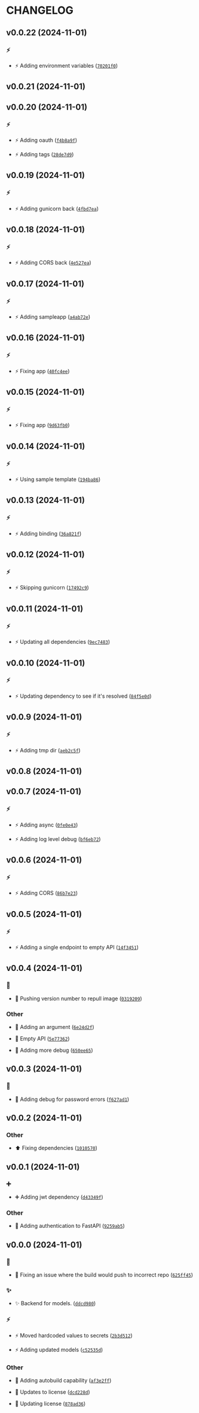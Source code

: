 # CHANGELOG

## v0.0.22 (2024-11-01)

### :zap:

* :zap: Adding environment variables ([`70201f0`](https://github.com/Westfall-io/windstorm-dwarven/commit/70201f0f6758b802c7d0096badf5f3eec9e6c488))

## v0.0.21 (2024-11-01)

## v0.0.20 (2024-11-01)

### :zap:

* :zap: Adding oauth ([`f4b8a9f`](https://github.com/Westfall-io/windstorm-dwarven/commit/f4b8a9fef4f8ba4eb61fe4339af52138884fe463))

* :zap: Adding tags ([`28de7d9`](https://github.com/Westfall-io/windstorm-dwarven/commit/28de7d9d9ba66fb937936a1f2722fab8fe060122))

## v0.0.19 (2024-11-01)

### :zap:

* :zap: Adding gunicorn back ([`4fbd7ea`](https://github.com/Westfall-io/windstorm-dwarven/commit/4fbd7ea33b2a85119973f2a91a500957f851a90c))

## v0.0.18 (2024-11-01)

### :zap:

* :zap: Adding CORS back ([`4e527ea`](https://github.com/Westfall-io/windstorm-dwarven/commit/4e527ea342a161f5f7eb9e3faab75edc0475eaa6))

## v0.0.17 (2024-11-01)

### :zap:

* :zap: Adding sampleapp ([`a4ab72e`](https://github.com/Westfall-io/windstorm-dwarven/commit/a4ab72e8eccffd7e6d5b3b7ae4d5fd389ad9765c))

## v0.0.16 (2024-11-01)

### :zap:

* :zap: Fixing app ([`40fc4ee`](https://github.com/Westfall-io/windstorm-dwarven/commit/40fc4eee8a48a217d8fff0f84a591fc6e587cdf1))

## v0.0.15 (2024-11-01)

### :zap:

* :zap: Fixing app ([`9d63fb0`](https://github.com/Westfall-io/windstorm-dwarven/commit/9d63fb0df045188d3e3654fb19ddbda5ed4b3807))

## v0.0.14 (2024-11-01)

### :zap:

* :zap: Using sample template ([`194ba86`](https://github.com/Westfall-io/windstorm-dwarven/commit/194ba86d127ad234fa94efee6f6c9e1018ab90a8))

## v0.0.13 (2024-11-01)

### :zap:

* :zap: Adding binding ([`36a821f`](https://github.com/Westfall-io/windstorm-dwarven/commit/36a821fe20431cefbdf05a44370e6b9a6394538c))

## v0.0.12 (2024-11-01)

### :zap:

* :zap: Skipping gunicorn ([`17492c9`](https://github.com/Westfall-io/windstorm-dwarven/commit/17492c9cb1a62defe3fb655b24ff574ee1ae4797))

## v0.0.11 (2024-11-01)

### :zap:

* :zap: Updating all dependencies ([`9ec7483`](https://github.com/Westfall-io/windstorm-dwarven/commit/9ec74836f9466c37c50b4457f3a6dd03cf20d7ff))

## v0.0.10 (2024-11-01)

### :zap:

* :zap: Updating dependency to see if it&#39;s resolved ([`84f5e0d`](https://github.com/Westfall-io/windstorm-dwarven/commit/84f5e0d6b4460240c4fcbe54343e7dc75d3d1d3f))

## v0.0.9 (2024-11-01)

### :zap:

* :zap: Adding tmp dir ([`aeb2c5f`](https://github.com/Westfall-io/windstorm-dwarven/commit/aeb2c5f32e029bfdb564b22fc1a82754ce00fe87))

## v0.0.8 (2024-11-01)

## v0.0.7 (2024-11-01)

### :zap:

* :zap: Adding async ([`0fe0e43`](https://github.com/Westfall-io/windstorm-dwarven/commit/0fe0e43c6ce59d111cc4c1a1e309561fa3a47df8))

* :zap: Adding log level debug ([`bf6eb72`](https://github.com/Westfall-io/windstorm-dwarven/commit/bf6eb724639f15260290d2967cdf15ca04aa488f))

## v0.0.6 (2024-11-01)

### :zap:

* :zap: Adding CORS ([`86b7e23`](https://github.com/Westfall-io/windstorm-dwarven/commit/86b7e233bc0c5a2e9f51a88f5e8986cfc393bf07))

## v0.0.5 (2024-11-01)

### :zap:

* :zap: Adding a single endpoint to empty API ([`14f3451`](https://github.com/Westfall-io/windstorm-dwarven/commit/14f345172deb8f3d79c9582aa5b5dec72b8ca3cf))

## v0.0.4 (2024-11-01)

### :bug:

* :bug: Pushing version number to repull image ([`0319209`](https://github.com/Westfall-io/windstorm-dwarven/commit/0319209b3b8f01d51d0c232441df5c1ad1d6d3ff))

### Other

* :construction: Adding an argument ([`6e24d2f`](https://github.com/Westfall-io/windstorm-dwarven/commit/6e24d2feb09cba3cb3d9f07c34b05253add74b40))

* :construction: Empty API ([`5e77362`](https://github.com/Westfall-io/windstorm-dwarven/commit/5e77362d1e49651d49c4c5c4327681c40656e82e))

* :construction: Adding more debug ([`650ee65`](https://github.com/Westfall-io/windstorm-dwarven/commit/650ee654656c874a49ec6c53899be52335f608ab))

## v0.0.3 (2024-11-01)

### :bug:

* :bug: Adding debug for password errors ([`f627ad1`](https://github.com/Westfall-io/windstorm-dwarven/commit/f627ad188296be97e1354dfed988fe66654ca595))

## v0.0.2 (2024-11-01)

### Other

* :arrow_up: Fixing dependencies ([`1010570`](https://github.com/Westfall-io/windstorm-dwarven/commit/1010570a705b466820883678c9f9cf01d719e409))

## v0.0.1 (2024-11-01)

### :heavy_plus_sign:

* :heavy_plus_sign: Adding jwt dependency ([`d43349f`](https://github.com/Westfall-io/windstorm-dwarven/commit/d43349fbf4381c078bc0c44c6e117e1c5e86072d))

### Other

* :passport_control: Adding authentication to FastAPI ([`9259ab5`](https://github.com/Westfall-io/windstorm-dwarven/commit/9259ab56d4b52540e947b3b94cb783f3b1f56220))

## v0.0.0 (2024-11-01)

### :bug:

* :bug: Fixing an issue where the build would push to incorrect repo ([`625ff45`](https://github.com/Westfall-io/windstorm-dwarven/commit/625ff4596adaba28d0ecd8ff773b5c7764c3152a))

### :sparkles:

* :sparkles: Backend for models. ([`ddcd980`](https://github.com/Westfall-io/windstorm-dwarven/commit/ddcd980ae6035cd411c110781c806b24c44a713a))

### :zap:

* :zap: Moved hardcoded values to secrets ([`2b3d512`](https://github.com/Westfall-io/windstorm-dwarven/commit/2b3d5127608c7bc4eb1928b785913c3e7baf8264))

* :zap: Adding updated models ([`c52535d`](https://github.com/Westfall-io/windstorm-dwarven/commit/c52535dcb84f7ebe40b58a09173aaa54624bad17))

### Other

* :green_heart: Adding autobuild capability ([`af3e2ff`](https://github.com/Westfall-io/windstorm-dwarven/commit/af3e2ff063d64de006e8162090efa6965f2156ee))

* :page_facing_up: Updates to license ([`dcd228d`](https://github.com/Westfall-io/windstorm-dwarven/commit/dcd228d7e7d5411aa0744028f7f52f2e1582eeae))

* :page_facing_up: Updating license ([`878ad36`](https://github.com/Westfall-io/windstorm-dwarven/commit/878ad36a8aacda0abf10fa51c996ee116d147bfc))
